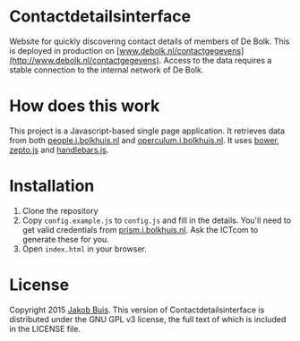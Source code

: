 # Contactdetailsinterface
Website for quickly discovering contact details of members of De Bolk. This is deployed in production on [www.debolk.nl/contactgegevens](http://www.debolk.nl/contactgegevens). Access to the data requires a stable connection to the internal network of De Bolk.

# How does this work
This project is a Javascript-based single page application. It retrieves data from both [people.i.bolkhuis.nl](http://people.i.bolkhuis.nl) and [operculum.i.bolkhuis.nl](http://operculum.i.bolkhuis.nl). It uses [bower](http://bower.io/), [zepto.js](http://zeptojs.com/) and [handlebars.js](http://handlebarsjs.com/).

# Installation
1. Clone the repository
1. Copy `config.example.js` to `config.js` and fill in the details. You'll need to get valid credentials from [prism.i.bolkhuis.nl](http://prism.i.bolkhuis.nl). Ask the ICTcom to generate these for you.
1. Open `index.html` in your browser.

# License
Copyright 2015 [Jakob Buis](http://www.jakobbuis.com). This version of Contactdetailsinterface is distributed under the GNU GPL v3 license, the full text of which is included in the LICENSE file.
